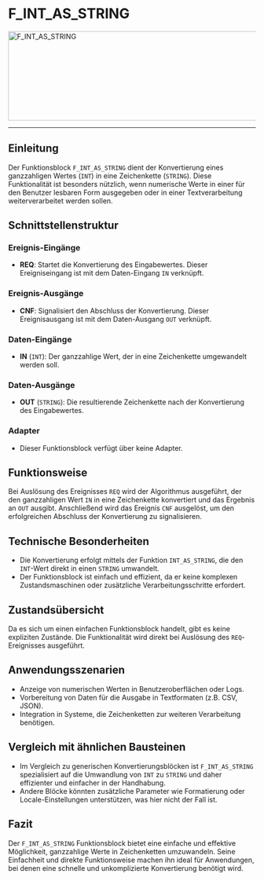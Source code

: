 # F_INT_AS_STRING

<img width="1244" height="182" alt="F_INT_AS_STRING" src="https://github.com/user-attachments/assets/c27e3bee-e252-420c-846b-caa7085610b7" />

* * * * * * * * * *
## Einleitung
Der Funktionsblock `F_INT_AS_STRING` dient der Konvertierung eines ganzzahligen Wertes (`INT`) in eine Zeichenkette (`STRING`). Diese Funktionalität ist besonders nützlich, wenn numerische Werte in einer für den Benutzer lesbaren Form ausgegeben oder in einer Textverarbeitung weiterverarbeitet werden sollen.

## Schnittstellenstruktur

### **Ereignis-Eingänge**
- **REQ**: Startet die Konvertierung des Eingabewertes. Dieser Ereigniseingang ist mit dem Daten-Eingang `IN` verknüpft.

### **Ereignis-Ausgänge**
- **CNF**: Signalisiert den Abschluss der Konvertierung. Dieser Ereignisausgang ist mit dem Daten-Ausgang `OUT` verknüpft.

### **Daten-Eingänge**
- **IN** (`INT`): Der ganzzahlige Wert, der in eine Zeichenkette umgewandelt werden soll.

### **Daten-Ausgänge**
- **OUT** (`STRING`): Die resultierende Zeichenkette nach der Konvertierung des Eingabewertes.

### **Adapter**
- Dieser Funktionsblock verfügt über keine Adapter.

## Funktionsweise
Bei Auslösung des Ereignisses `REQ` wird der Algorithmus ausgeführt, der den ganzzahligen Wert `IN` in eine Zeichenkette konvertiert und das Ergebnis an `OUT` ausgibt. Anschließend wird das Ereignis `CNF` ausgelöst, um den erfolgreichen Abschluss der Konvertierung zu signalisieren.

## Technische Besonderheiten
- Die Konvertierung erfolgt mittels der Funktion `INT_AS_STRING`, die den `INT`-Wert direkt in einen `STRING` umwandelt.
- Der Funktionsblock ist einfach und effizient, da er keine komplexen Zustandsmaschinen oder zusätzliche Verarbeitungsschritte erfordert.

## Zustandsübersicht
Da es sich um einen einfachen Funktionsblock handelt, gibt es keine expliziten Zustände. Die Funktionalität wird direkt bei Auslösung des `REQ`-Ereignisses ausgeführt.

## Anwendungsszenarien
- Anzeige von numerischen Werten in Benutzeroberflächen oder Logs.
- Vorbereitung von Daten für die Ausgabe in Textformaten (z.B. CSV, JSON).
- Integration in Systeme, die Zeichenketten zur weiteren Verarbeitung benötigen.

## Vergleich mit ähnlichen Bausteinen
- Im Vergleich zu generischen Konvertierungsblöcken ist `F_INT_AS_STRING` spezialisiert auf die Umwandlung von `INT` zu `STRING` und daher effizienter und einfacher in der Handhabung.
- Andere Blöcke könnten zusätzliche Parameter wie Formatierung oder Locale-Einstellungen unterstützen, was hier nicht der Fall ist.

## Fazit
Der `F_INT_AS_STRING` Funktionsblock bietet eine einfache und effektive Möglichkeit, ganzzahlige Werte in Zeichenketten umzuwandeln. Seine Einfachheit und direkte Funktionsweise machen ihn ideal für Anwendungen, bei denen eine schnelle und unkomplizierte Konvertierung benötigt wird.
